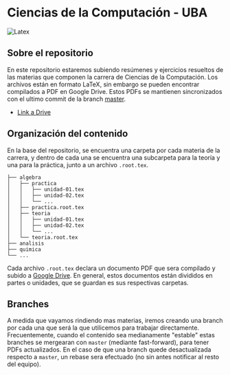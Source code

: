 # Ciencias de la Computación - UBA

![Latex](https://github.com/EzequielRamis/ComputacionUBA/workflows/Latex/badge.svg?branch=master)

## Sobre el repositorio

En este repositorio estaremos subiendo resúmenes y ejercicios resueltos de las
materias que componen la carrera de Ciencias de la Computación. Los archivos
están en formato LaTeX, sin embargo se pueden encontrar compilados a PDF en
Google Drive. Estos PDFs se mantienen sincronizados con el ultimo commit de la
branch [master](https://github.com/EzequielRamis/ComputacionUBA/tree/master).

- [Link a Drive][drive]

## Organización del contenido

En la base del repositorio, se encuentra una carpeta por cada materia de la
carrera, y dentro de cada una se encuentra una subcarpeta para la teoría y una
para la práctica, junto a un archivo `.root.tex`.

```
├── algebra
│   ├── practica
│   │   ├── unidad-01.tex
│   │   ├── unidad-02.tex
│   │   └── ...
│   ├── practica.root.tex
│   ├── teoria
│   │   ├── unidad-01.tex
│   │   ├── unidad-02.tex
│   │   └── ...
│   └── teoria.root.tex
├── analisis
├── quimica
└── ...
```

Cada archivo `.root.tex` declara un documento PDF que sera compilado y subido a
[Google Drive][drive]. En general, estos documentos están divididos en partes o
unidades, que se guardan es sus respectivas carpetas.

## Branches

A medida que vayamos rindiendo mas materias, iremos creando una branch por cada
una que será la que utilicemos para trabajar directamente. Frecuentemente,
cuando el contenido sea medianamente "estable" estas branches se mergearan con
`master` (mediante fast-forward), para tener PDFs actualizados. En el caso de
que una branch quede desactualizada respecto a `master`, un rebase sera
efectuado (no sin antes notificar al resto del equipo).

[drive]:https://drive.google.com/folderview?id=1KCt-wgOvoMxxG1Kntyqh-ikI0OhEqUVK

